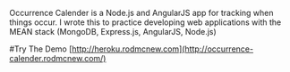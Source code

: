 Occurrence Calender is a Node.js and AngularJS app for tracking when things occur. I wrote this to practice developing web applications with the MEAN stack (MongoDB, Express.js, AngularJS, Node.js)

#Try The Demo
[http://heroku.rodmcnew.com](http://occurrence-calender.rodmcnew.com/)
